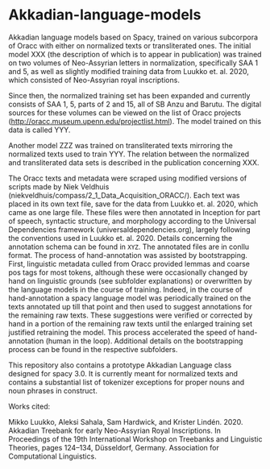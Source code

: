 # Akkadian-language-models

Akkadian language models based on Spacy, trained on various subcorpora of Oracc with either on normalized texts or transliterated ones.
The initial model XXX (the description of which is to appear in publication) was trained on two volumes of Neo-Assyrian letters in normalization, specifically SAA 1 and 5, as well as slightly
modified training data from Luukko et. al. 2020, which consisted of Neo-Assyrian royal inscriptions.

Since then, the normalized training set has been expanded and currently consists of SAA 1, 5, parts of 2 and 15, all of SB Anzu and Barutu. The digital sources
for these volumes can be viewed on the list of Oracc projects (http://oracc.museum.upenn.edu/projectlist.html). The model trained on this data
is called YYY.

Another model ZZZ was trained on transliterated texts mirroring the normalized texts used to train YYY. The relation between the normalized and transliterated data sets
is described in the publication concerning XXX. 

The Oracc texts and metadata were scraped using modified versions of scripts made by Niek Veldhuis (niekveldhuis/compass/2_1_Data_Acquisition_ORACC/). 
Each text was placed in its own text file, save for the data from Luukko et. al. 2020, which came as one large file. 
These files were then annotated in Inception for part of speech, syntactic structure, and morphology according to the Universal Dependencies framework (universaldependencies.org), largely following the conventions used in Luukko et. al. 2020.
Details concerning the annotation schema can be found in ```XYZ```. The annotated files are in conllu format. The process of hand-annotation was assisted by bootstrapping. First, linguistic metadata culled from Oracc provided lemmas and coarse pos tags for most tokens, although these were occasionally changed by hand on linguistic grounds (see subfolder explanations) or overwritten by the language models in the course of training. Indeed, in the course of hand-annotation a spacy language model was periodically trained on the texts annotated up till that point and then used to suggest annotations for the remaining raw texts. These suggestions were verified or corrected by hand in a portion of the remaining raw texts until the enlarged training set justified retraining the model. This process accelerated the speed of hand-annotation (human in the loop). Additional details on the bootstrapping process can be found in the respective subfolders.

This repository also contains a prototype Akkadian Language class designed for spacy 3.0. It is currently meant for normalized texts and contains a substantial list of tokenizer exceptions for proper nouns and noun phrases in construct.

Works cited:

Mikko Luukko, Aleksi Sahala, Sam Hardwick, and Krister Lindén. 2020. Akkadian Treebank for early Neo-Assyrian Royal Inscriptions. In Proceedings of the 19th International Workshop on Treebanks and Linguistic Theories, pages 124–134, Düsseldorf, Germany. Association for Computational Linguistics.
